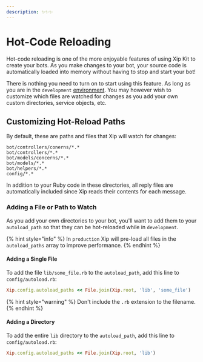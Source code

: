 ```yaml
---
description: ✨✨✨
---
```


# Hot-Code Reloading

Hot-code reloading is one of the more enjoyable features of using Xip Kit to create your bots. As you make changes to your bot, your source code is automatically loaded into memory without having to stop and start your bot!

There is nothing you need to turn on to start using this feature. As long as you are in the `development` [environment](../basics.md#environments). You may however wish to customize which files are watched for changes as you add your own custom directories, service objects, etc.

## Customizing Hot-Reload Paths

By default, these are paths and files that Xip will watch for changes:

```text
bot/controllers/conerns/*.*
bot/controllers/*.*
bot/models/concerns/*.*
bot/models/*.*
bot/helpers/*.*
config/*.*
```

In addition to your Ruby code in these directories, all reply files are automatically included since Xip reads their contents for each message.

### Adding a File or Path to Watch

As you add your own directories to your bot, you'll want to add them to your `autoload_path` so that they can be hot-reloaded while in `development`. 

{% hint style="info" %}
In `production` Xip will pre-load all files in the `autoload_paths` array to improve performance.
{% endhint %}

#### Adding a Single File

To add the file `lib/some_file.rb` to the `autoload_path`, add this line to `config/autoload.rb`:

```ruby
Xip.config.autoload_paths << File.join(Xip.root, 'lib', 'some_file')
```

{% hint style="warning" %}
Don't include the `.rb` extension to the filename.
{% endhint %}

#### Adding a Directory

To add the entire `lib` directory to the `autoload_path`, add this line to `config/autoload.rb`:

```ruby
Xip.config.autoload_paths << File.join(Xip.root, 'lib')
```

